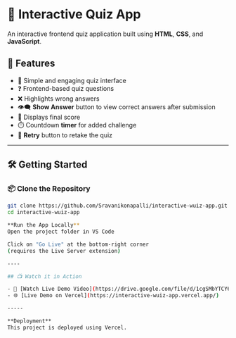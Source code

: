 # 🧠 Interactive Quiz App

An interactive frontend quiz application built using **HTML**, **CSS**, and **JavaScript**.

## 🚀 Features

- 📝 Simple and engaging quiz interface  
- ❓ Frontend-based quiz questions  
- ❌ Highlights wrong answers  
- 👁️‍🗨️ **Show Answer** button to view correct answers after submission  
- 🧮 Displays final score  
- ⏱️ Countdown **timer** for added challenge  
- 🔁 **Retry** button to retake the quiz  

---

## 🛠️ Getting Started

### 📦 Clone the Repository

```bash
git clone https://github.com/Sravanikonapalli/interactive-wuiz-app.git
cd interactive-wuiz-app

**Run the App Locally**
Open the project folder in VS Code

Click on "Go Live" at the bottom-right corner
(requires the Live Server extension)

----

## 📺 Watch it in Action

- 🎥 [Watch Live Demo Video](https://drive.google.com/file/d/1cgSMbYTCY62mlU29_tMMg1Xeq4rh2-8W/view?usp=sharing)
- 🌐 [Live Demo on Vercel](https://interactive-wuiz-app.vercel.app/)

-----

**Deployment**
This project is deployed using Vercel.
